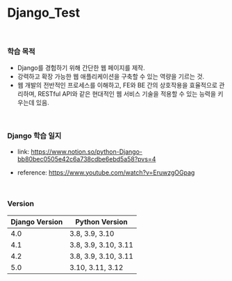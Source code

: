# Django_Test

<br>

### 학습 목적
- Django를 경험하기 위해 간단한 웹 페이지를 제작.
- 강력하고 확장 가능한 웹 애플리케이션을 구축할 수 있는 역량을 기르는 것.
- 웹 개발의 전반적인 프로세스를 이해하고, FE와 BE 간의 상호작용을 효율적으로 관리하며, RESTful API와 같은 현대적인 웹 서비스 기술을 적용할 수 있는 능력을 키우는데 있음.

<br>

### Django 학습 일지
- link: https://www.notion.so/python-Django-bb80bec0505e42c6a738cdbe6ebd5a58?pvs=4

- reference: https://www.youtube.com/watch?v=EruwzgOGpag

<br>

### Version
| Django Version | Python Version |
|----------------|----------------|
| 4.0 | 3.8, 3.9, 3.10 |
| 4.1 | 3.8, 3.9, 3.10, 3.11 |
| 4.2 | 3.8, 3.9, 3.10, 3.11 |
| 5.0 | 3.10, 3.11, 3.12 |

<br>